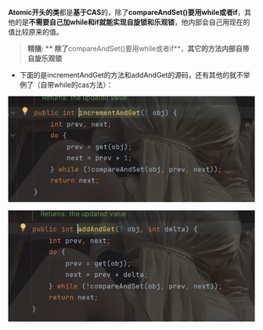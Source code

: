 **Atomic开头的类**都是**基于CAS**的，除了**compareAndSet()要用while或者if**，其他的是**不需要自己加while和if就能实现自旋锁和乐观锁**，他内部会自己用现在的值比较原来的值。

> **精隨: ** 除了**compareAndSet()要用while或者if**，**其它的方法内部自带自旋乐观锁**

* 下面的是incrementAndGet的方法和addAndGet的源码，还有其他的就不举例了（自带while的cas方法）：

![image-20230611220028937](pages/image-20230611220028937.png)

![image-20230611220325831](pages/image-20230611220325831.png)